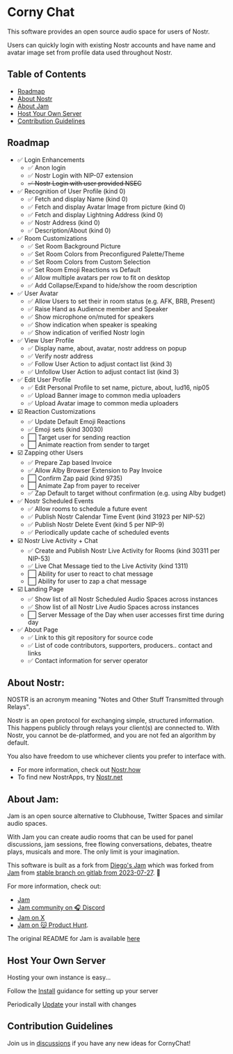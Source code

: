 # Corny Chat

This software provides an open source audio space for users of Nostr.

Users can quickly login with existing Nostr accounts and have name and avatar image set from profile data used throughout Nostr.

## Table of Contents

- [Roadmap](#roadmap)
- [About Nostr](#about-nostr)
- [About Jam](#about-jam)
- [Host Your Own Server](#host-your-own-server)
- [Contribution Guidelines](#contribution-guidelines)

## Roadmap

- ✅ Login Enhancements
  - ✅ Anon login
  - ✅ Nostr Login with NIP-07 extension
  - ~~✅ Nostr Login with user provided NSEC~~
- ✅ Recognition of User Profile (kind 0)
  - ✅ Fetch and display Name (kind 0)
  - ✅ Fetch and display Avatar Image from picture (kind 0)
  - ✅ Fetch and display Lightning Address (kind 0)
  - ✅ Nostr Address (kind 0)
  - ✅ Description/About (kind 0)
- ✅ Room Customizations
  - ✅ Set Room Background Picture
  - ✅ Set Room Colors from Preconfigured Palette/Theme
  - ✅ Set Room Colors from Custom Selection
  - ✅ Set Room Emoji Reactions vs Default
  - ✅ Allow multiple avatars per row to fit on desktop
  - ✅ Add Collapse/Expand to hide/show the room description
- ✅ User Avatar
  - ✅ Allow Users to set their in room status (e.g. AFK, BRB, Present)
  - ✅ Raise Hand as Audience member and Speaker
  - ✅ Show microphone on/muted for speakers
  - ✅ Show indication when speaker is speaking
  - ✅ Show indication of verified Nostr login
- ✅ View User Profile
  - ✅ Display name, about, avatar, nostr address on popup
  - ✅ Verify nostr address
  - ✅ Follow User Action to adjust contact list (kind 3)
  - ✅ Unfollow User Action to adjust contact list (kind 3)
- ✅ Edit User Profile
  - ✅ Edit Personal Profile to set name, picture, about, lud16, nip05
  - ✅ Upload Banner image to common media uploaders
  - ✅ Upload Avatar image to common media uploaders
- ☑️ Reaction Customizations
  - ✅ Update Default Emoji Reactions
  - ✅ Emoji sets (kind 30030)
  - ⬜ Target user for sending reaction
  - ⬜ Animate reaction from sender to target
- ☑️ Zapping other Users
  - ✅ Prepare Zap based Invoice
  - ✅ Allow Alby Browser Extension to Pay Invoice
  - ⬜ Confirm Zap paid (kind 9735)
  - ⬜ Animate Zap from payer to receiver
  - ✅ Zap Default to target without confirmation (e.g. using Alby budget)
- ✅ Nostr Scheduled Events
  - ✅ Allow rooms to schedule a future event
  - ✅ Publish Nostr Calendar Time Event (kind 31923 per NIP-52)
  - ✅ Publish Nostr Delete Event (kind 5 per NIP-9) 
  - ✅ Periodically update cache of scheduled events
- ☑️ Nostr Live Activity + Chat
  - ✅ Create and Publish Nostr Live Activity for Rooms (kind 30311 per NIP-53)
  - ✅ Live Chat Message tied to the Live Activity (kind 1311)
  - ⬜ Ability for user to react to chat message
  - ⬜ Ability for user to zap a chat message
- ☑️ Landing Page
  - ✅ Show list of all Nostr Scheduled Audio Spaces across instances
  - ✅ Show list of all Nostr Live Audio Spaces across instances
  - ⬜ Server Message of the Day when user accesses first time during day
- ✅ About Page
  - ✅ Link to this git repository for source code
  - ✅ List of code contributors, supporters, producers.. contact and links
  - ✅ Contact information for server operator

## About Nostr:

NOSTR is an acronym meaning "Notes and Other Stuff Transmitted through Relays". 

Nostr is an open protocol for exchanging simple, structured information. This happens publicly through relays your client(s) are connected to. With Nostr, you cannot be de-platformed, and you are not fed an algorithm by default.

You also have freedom to use whichever clients you prefer to interface with. 

- For more information, check out [Nostr.how](https://nostr.how/en/what-is-nostr)
- To find new NostrApps, try [Nostr.net](https://nostr.net/)

## About Jam:

Jam is an open source alternative to Clubhouse, Twitter Spaces and similar audio spaces.

With Jam you can create audio rooms that can be used for panel discussions, jam sessions, free flowing conversations, debates, theatre plays, musicals and more. The only limit is your imagination. 

This software is built as a fork from [Diego's Jam](https://github.com/diamsa/jam) which was forked from [Jam](https://gitlab.com/jam-systems/jam.git) from [stable branch on gitlab from 2023-07-27](https://gitlab.com/jam-systems/jam/-/commit/578afaf1d34c0422c153b68f5e8eb09610872bb6). 🍓 

For more information, check out:
- [Jam](https://gitlab.com/jam-systems/jam.git)
- [Jam community on 🎧 Discord](https://discord.gg/BfakmCuXSX)
- [Jam on X](https://twitter.com/jam_systems)
- [Jam on 😽 Product Hunt](https://www.producthunt.com/posts/jam-d17ff3cc-556c-4c17-8140-5211cb1cd81f).

The original README for Jam is available [here](JAM-README.md)

## Host Your Own Server

Hosting your own instance is easy...

Follow the [Install](INSTALL.md) guidance for setting up your server

Periodically [Update](UPDATE.md) your install with changes

## Contribution Guidelines

Join us in [discussions](https://github.com/vicariousdrama/cornychat/discussions) if you have any new ideas for CornyChat!


